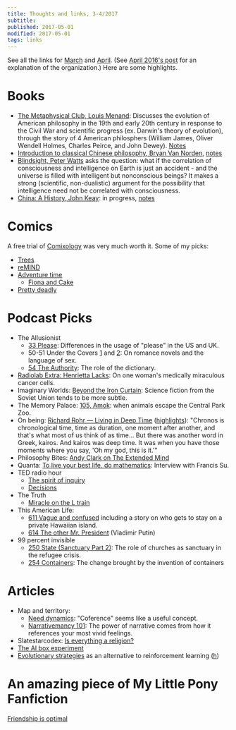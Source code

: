 ```yaml
---
title: Thoughts and links, 3-4/2017
subtitle: 
published: 2017-05-01
modified: 2017-05-01
tags: links
---
```


See all the links for [March](https://workflowy.com/s/wL3CyEXpHY#/d1a52d188a8f?q=%232017-3) and [April](https://workflowy.com/s/wL3CyEXpHY#/d1a52d188a8f?q=%232017-4). (See [April 2016's post](4-16.html) for an explanation of the organization.) Here are some highlights. 

# Books

* [The Metaphysical Club, Louis Menand](https://www.goodreads.com/book/show/28202.The_Metaphysical_Club): Discusses the evolution of American philosophy in the 19th and early 20th century in response to the Civil War and scientific progress (ex. Darwin's theory of evolution), through the story of 4 American philosphers (William James, Oliver Wendell Holmes, Charles Peirce, and John Dewey). [Notes](https://workflowy.com/s/4qkO9xWz4M#/9ccd29dd9117)
* [Introduction to classical Chinese philosophy, Bryan Van Norden](https://www.goodreads.com/book/show/10165606-introduction-to-classical-chinese-philosophy), [notes](https://workflowy.com/s/wL3CyEXpHY#/45fec88080b3)
* [Blindsight, Peter Watts](http://www.rifters.com/real/Blindsight.htm) asks the question: what if the correlation of consciousness and intelligence on Earth is just an accident - and the universe is filled with intelligent but nonconscious beings? It makes a strong (scientific, non-dualistic) argument for the possibility that intelligence need not be correlated with consciousness.
* [China: A History, John Keay](https://www.goodreads.com/book/show/3896708-china): in progress, [notes](https://workflowy.com/s/wL3CyEXpHY#/0ad51ae14b7f)

# Comics

A free trial of [Comixology](https://www.comixology.com/) was very much worth it. Some of my picks:

* [Trees](https://www.comixology.com/Trees-Vol-1/digital-comic/194144?ref=c2VhcmNoL2luZGV4L2Rlc2t0b3Avc2xpZGVyTGlzdC90b3BSZXN1bHRzU2xpZGVy)
* [reMIND](https://www.comixology.com/reMIND-Vol-1/digital-comic/197610?ref=c2VhcmNoL2luZGV4L2Rlc2t0b3Avc2xpZGVyTGlzdC90b3BSZXN1bHRzU2xpZGVy)
* [Adventure time](https://www.comixology.com/Adventure-Time-Vol-1/digital-comic/47066?ref=c2VhcmNoL2luZGV4L2Rlc2t0b3Avc2xpZGVyTGlzdC90b3BSZXN1bHRzU2xpZGVy) 
	* [Fiona and Cake](https://www.comixology.com/Adventure-Time-Fionna-Cake/comics-series/9458?ref=c2VhcmNoL2luZGV4L2Rlc2t0b3Avc2xpZGVyTGlzdC9zZXJpZXNTbGlkZXI)
* [Pretty deadly](https://www.comixology.com/Pretty-Deadly/comics-series/11683?ref=c2l0ZS9saXN0L2Rlc2t0b3AvbGlzdC9HZW5yZUxpc3Q)

# Podcast Picks

* The Allusionist
	* [33 Please](http://www.theallusionist.org/allusionist/please): Differences in the usage of "please" in the US and UK.
	* 50-51 Under the Covers [1](http://www.theallusionist.org/allusionist/covers-i)  and [2](http://www.theallusionist.org/allusionist/covers-ii): On romance novels and the language of sex.
	* [54 The Authority](https://www.theallusionist.org/allusionist/authority): The role of the dictionary.
* [Radiolab Extra: Henrietta Lacks](http://www.radiolab.org/story/radiolab-extra-henrietta-lacks/): On one woman's medically miraculous cancer cells.
* Imaginary Worlds: [Beyond the Iron Curtain](https://soundcloud.com/emolinsky/beyond-the-iron-curtain): Science fiction from the Soviet Union tends to be more subtle.
* The Memory Palace: [105, Amok](http://thememorypalace.us/2017/02/amok/): when animals escape the Central Park Zoo.
* On being: [Richard Rohr — Living in Deep Time](https://onbeing.org/https://onbeing.org/programs/richard-rohr-living-in-deep-time/) ([highlights](http://scrible.com/s/22FSA)): "Chronos is chronological time, time as duration, one moment after another, and that's what most of us think of as time... But there was another word in Greek, kairos. And kairos was deep time. It was when you have those moments where you say, 'Oh my god, this is it.'"
* Philosophy Bites: [Andy Clark on The Extended Mind](http://philosophybites.com/2017/03/andy-clark-on-the-extended-mind.html)
* Quanta: [To live your best life, do mathematics](https://www.quantamagazine.org/20170202-math-and-the-best-life-francis-su-interview/): Interview with Francis Su.
* TED radio hour
	* [The spirit of inquiry](http://www.npr.org/programs/ted-radio-hour/514152888/the-spirit-of-inquiry?showDate=2017-02-24)
	* [Decisions](http://www.npr.org/programs/ted-radio-hour/519264798/decisions-decisions-decisions?showDate=2017-03-10)
* The Truth
	* [Miracle on the L train](http://www.thetruthpodcast.com/story/2017/3/8/miracle-on-the-l-train)
* This American Life: 
    * [611 Vague and confused](https://www.thisamericanlife.org/radio-archives/episode/611/vague-and-confused) including a story on who gets to stay on a private Hawaiian island.
	* [614 The other Mr. President](https://www.thisamericanlife.org/radio-archives/episode/614/the-other-mr-president) (Vladimir Putin)
* 99 percent invisible
	* [250 State (Sanctuary Part 2)](http://99percentinvisible.org/episode/state-sanctuary-part-2/): The role of churches as sanctuary in the refugee crisis.
	* [254 Containers](http://99percentinvisible.org/episode/containers-ships-tugs-port/): The change brought by the invention of containers

# Articles

* Map and territory:
	* [Need dynamics](https://mapandterritory.org/need-dynamics-54ca9ff5955c): "Coference" seems like a useful concept.
	* [Narrativemancy 101](https://mapandterritory.org/narrativemancy-101-why-paper-beats-rock-bc25bc1147b6): The power of narrative comes from how it references your most vivid feelings.
* Slatestarcodex: [Is everything a religion?](https://slatestarcodex.com/2015/03/25/is-everything-a-religion/)
* [The AI box experiment](http://lesswrong.com/lw/gej/i_attempted_the_ai_box_experiment_and_lost/)
* [Evolutionary strategies](https://blog.openai.com/evolution-strategies/) as an alternative to reinforcement learning ([h](http://scrible.com/s/00V4A))

# An amazing piece of My Little Pony Fanfiction

[Friendship is optimal](http://www.fimfiction.net/story/62074/friendship-is-optimal)
